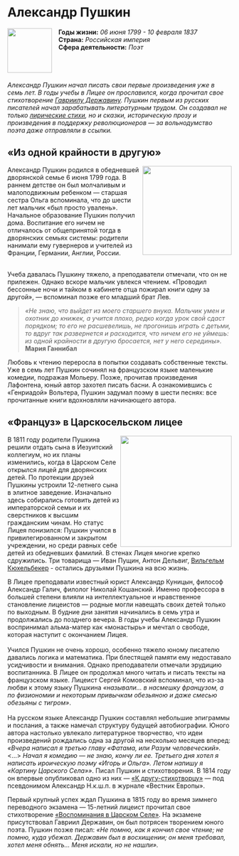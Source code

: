 # **Александр Пушкин**

<img src="https://irsepi.ru/wp-content/uploads/2019/09/Пушкин-А.С.-768x1063.jpg" width="100" align="left">

&nbsp;&nbsp;&nbsp;**Годы жизни:** *06 июня 1799 - 10 февраля 1837* \
&nbsp;&nbsp;&nbsp;**Страна:** *Российская империя* \
&nbsp;&nbsp;&nbsp;**Сфера деятельности:** *Поэт*
\
\
\
\
\
*Александр Пушкин начал писать свои первые произведения​ уже в семь лет. В годы учебы в Лицее​ он прославился, когда прочитал свое стихотворение [Гавриилу Державину](https://www.culture.ru/persons/8946/gavriil-derzhavin)​. Пушкин первым из русских писателей начал зарабатывать литературным трудом. Он создавал не только [лирические стихи](https://www.culture.ru/literature/poems/author-aleksandr-pushkin)​, но и сказки​, историческую прозу и произведения в поддержку революционеров — за вольнодумство поэта даже отправляли в ссылки.*


## «Из одной крайности в другую»

<img src="https://phonoteka.org/uploads/posts/2021-07/1625679044_25-phonoteka-org-p-art-pushkina-krasivo-25.jpg" width="200" align="right">
Александр Пушкин родился в обедневшей дворянской семье 6 июня 1799 года. В раннем детстве он был молчаливым и малоподвижным ребенком — старшая сестра Ольга вспоминала, что до шести лет мальчик «был просто увалень». Начальное образование Пушкин получил дома. Воспитание его ничем не отличалось от общепринятой тогда в дворянских семьях системы: родители нанимали ему гувернеров и учителей​ из Франции​, Германии​, Англии​, России.</br></br>

Учеба давалась Пушкину тяжело, а преподаватели отмечали, что он не прилежен. Однако вскоре мальчик увлекся чтением. «Проводил бессонные ночи и тайком в кабинете отца пожирал книги одну за другой», — вспоминал позже его младший брат Лев.

>*«Не знаю, что выйдет из моего старшего внука. Мальчик умен и охотник до книжек, а учится плохо, редко когда урок свой сдаст порядком; то его не расшевелишь, не прогонишь играть с детьми, то вдруг так развернется и расходится, что ничем его не уймешь: из одной крайности в другую бросается, нет у него середины».* </br> **Мария Ганнибал**

Любовь к чтению переросла в попытки создавать собственные тексты. Уже в семь лет Пушкин сочинял на французском языке маленькие комедии​, подражая Мольеру. Позже, прочитав произведения Лафонтена, юный автор захотел писать басни​. А ознакомившись с «Генриадой» Вольтера, Пушкин задумал поэму в шести песнях: все прочитанные книги вдохновляли начинающего автора.

## «Француз» в Царскосельском лицее
<img src="https://rk.gov.ru/uploads/main/attachments/2e/58/4b/f14f2b3b604af609a0d4ff1e8f/647ecc71e41920.14739447_photo_2023-06-05_22-09-15.jpg" width="250" align="right">

В 1811 году родители Пушкина решили отдать сына в Иезуитский коллегиум, но их планы изменились, когда в Царском Селе​ открылся лицей для дворянских детей​. По протекции друзей Пушкины устроили 12-летнего сына в элитное заведение. Изначально здесь собирались готовить детей из императорской семьи и их сверстников к высшим гражданским чинам. Но статус Лицея понизился: Пушкин учился в привилегированном и закрытом учреждении, но среди равных себе детей из обедневших фамилий. В стенах Лицея многие крепко сдружились. Три товарища — Иван Пущин​, Антон Дельвиг, [Вильгельм Кюхельбекер​](https://www.culture.ru/persons/9643/vilgelm-kyukhelbeker)​ - остались друзьями Пушкина​ на всю жизнь.


В Лицее преподавали известный юрист Александр Куницын, философ Александр Галич, филолог Николай Кошанский. Именно профессора в большей степени влияли на интеллектуальное и нравственное становление лицеистов — родные могли навещать своих детей только по выходным. В будние дни занятия начинались в семь утра и продолжались до позднего вечера. В годы учебы Александр Пушкин воспринимал альма-матер как «монастырь» и мечтал о свободе, которая наступит с окончанием Лицея.
</br></br>
Учился Пушкин не очень хорошо, особенно тяжело юному писателю давались логика и математика. При блестящей памяти ему недоставало усидчивости и внимания. Однако преподаватели отмечали эрудицию воспитанника. В Лицее он продолжал много читать и писать тексты на французском языке. Лицеист Сергей Комовский вспоминал, что из-за любви к этому языку Пушкина *«называли… в насмешку французом, а по физиономии и некоторым привычкам обезьяною и даже смесью обезьяны с тигром»*.
</br></br>
На русском языке Александр Пушкин составлял небольшие эпиграммы и послания, а также намечал структуру будущей автобиографии. Юного автора настолько увлекало литературное творчество, что идеи произведений рождались одна за другой на несколько месяцев вперед: *«Вчера написал я третью главу «Фатама, или Разум человеческий».* <…> *Начал я комедию — не знаю, кончу ли ее. Третьего дня хотел я написать ироическую поэму «Игорь и Ольга». Летом напишу я «Картину Царского Села»»*. Писал Пушкин и стихотворения​. В 1814 году он впервые опубликовал одно из них — [«К другу-стихотворцу»](https://www.culture.ru/poems/5096/k-drugu-stikhotvorcu)​ — под псевдонимом Александр Н.к.ш.п. в журнале «Вестник Европы».

Первый крупный успех ждал Пушкина в 1815 году во время зимнего переводного экзамена — 15-летний лицеист прочитал свое стихотворение [«Воспоминания в Царском Селе»](https://www.culture.ru/poems/5325/vospominaniya-v-carskom-sele)​. На экзамене присутствовал Гавриил Державин​, он был потрясен творением юного поэта. Пушкин позже писал: *«Не помню, как я кончил свое чтение; не помню, куда убежал. Державин был в восхищении; он меня требовал, хотел меня обнять… Меня искали, но не нашли».*
